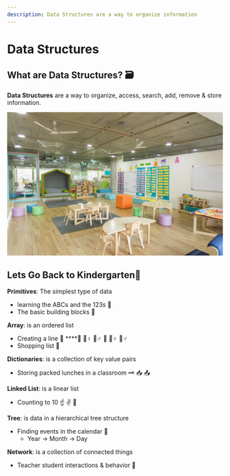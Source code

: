 ```yaml
---
description: Data Structures are a way to organize information
---
```


# Data Structures

## What are Data Structures? 🗃 

**Data Structures** are a way to organize, access, search, add, remove & store information.

![Day 1 of Kindergarten](../.gitbook/assets/gautam-arora-78ae6n7rnvi-unsplash.jpg)

## Lets Go Back to Kindergarten🎒

**Primitives**: The simplest type of data

* learning the ABCs and the 123s 👶
* The basic building blocks 🧱 

**Array**: is an ordered list

* Creating a line 🍔 ****🚶 🚶♀ 🚶♂ 🚶 🚶♀ 🚶♂ 
* Shopping list 🛒 

**Dictionaries**: is a collection of key value pairs

* Storing packed lunches in a classroom 🗝 📥 📤 

**Linked List**: is a linear list

* Counting to 10 ☝ ✌ 🤟

**Tree**: is data in a hierarchical tree structure

* Finding events in the calendar 📆
  * Year -&gt; Month -&gt; Day

**Network**: is a collection of connected things

* Teacher student interactions & behavior 👥 


